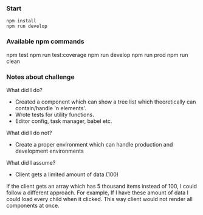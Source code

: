 ### Start
```
npm install
npm run develop
```

### Available npm commands

npm test
npm run test:coverage
npm run develop
npm run prod
npm run clean

### Notes about challenge

What did I do?
- Created a component which can show a tree list which
theoretically can contain/handle 'n elements'.
- Wrote tests for utility functions.
- Editor config, task manager, babel etc.

What did I do not?
- Create a proper environment which can handle production and development environments

What did I assume?
- Client gets a limited amount of data (100)

If the client gets an array which has 5 thousand items instead of 100, I could follow a different approach.
For example, If I have these amount of data I could load every child when it clicked.
This way client would not render all components at once.



